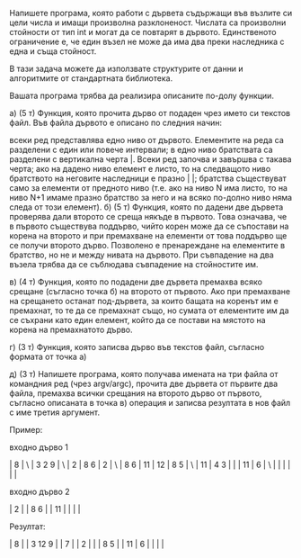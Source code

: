 Напишете програма, която работи с дървета съдържащи във възлите си цели числа и имащи произволна разклоненост. Числата са произволни стойности от тип int и могат да се повтарят в дървото. Единственото ограничение е, че един възел не може да има два преки наследника с една и съща стойност.

В тази задача можете да използвате структурите от данни и алгоритмите от стандартната библиотека.

Вашата програма трябва да реализира описаните по-долу функции.

а) (5 т) Функция, която прочита дърво от подаден чрез името си текстов файл. Във файла дървото е описано по следния начин:

всеки ред представлява едно ниво от дървото. Елементите на реда са разделени с един или повече интервали;
в едно ниво братствата са разделени с вертикална черта |. Всеки ред започва и завършва с такава черта;
ако на дадено ниво елемент е листо, то на следващото ниво братството на неговите наследници е празно | |;
братства съществуват само за елементи от предното ниво (т.е. ако на ниво N има листо, то на ниво N+1 имаме празно братство за него и на всяко по-долно ниво няма следа от този елемент).
б) (5 т) Функция, която по дадени две дървета проверява дали второто се среща някъде в първото. Това означава, че в първото съществува поддърво, чийто корен може да се съпостави на корена на второто и при премахване на елементи от това поддърво ще се получи второто дърво. Позволено е пренареждане на елементите в братство, но не и между нивата на дървото. При съвпадение на два възела трябва да се съблюдава съвпадение на стойностите им.

в) (4 т) Функция, която по подадени две дървета премахва всяко срещане (съгласно точка б) на второто от първото. Ако при премахване на срещането останат под-дървета, за които бащата на коренът им е премахнат, то те да се премахнат също, но сумата от елементите им да се съхрани като един елемент, който да се постави на мястото на корена на премахнатото дърво.

г) (3 т) Функция, която записва дърво във текстов файл, съгласно формата от точка а)

д) (3 т) Напишете програма, която получава имената на три файла от командния ред (чрез argv/argc), прочита две дървета от първите два файла, премахва всички срещания на второто дърво от първото, съгласно описаната в точка в) операция и записва резултата в нов файл с име третия аргумент.

Пример:

входно дърво 1

| 8 |                     \\
| 3 2 9 |                 \\
| 2 | 8 6 | 2 |           \\
| 8 6 | 11 | 12 | 8 5 |   \\
| 11 | 4 3 | | | 11 | 6 | \\
| | | | | |                           	

входно дърво 2

\| 2 \|
\| 8 6 \|
\| 11 \| \|
\| \|

Резултат:

\| 8 \|
\| 3 12 9 \|
\| 7 \| \| 2 \|
\| \| 8 5 \|
\| 11 \| 6 \|
\| \| \|
